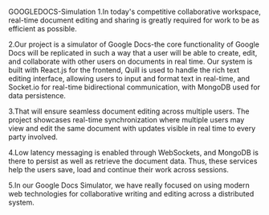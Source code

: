 GOOGLEDOCS-Simulation
1.In today's competitive collaborative workspace, real-time document editing and sharing is greatly required for work to be as efficient as possible. 


2.Our project is a simulator of Google Docs-the core functionality of Google Docs will be replicated in such a way that a user will be able to create, edit, and collaborate with other users on documents in real time. Our system is built with React.js for the frontend, Quill is used to handle the rich text editing interface, allowing users to input and format text in real-time, and Socket.io for real-time bidirectional communication, with MongoDB used for data persistence.

3.That will ensure seamless document editing across multiple users. The project showcases real-time synchronization where multiple users may view and edit the same document with updates visible in real time to every party involved.

4.Low latency messaging is enabled through WebSockets, and MongoDB is there to persist as well as retrieve the document data. Thus, these services help the users save, load and continue their work across sessions. 

5.In our Google Docs Simulator, we have really focused on using modern web technologies for collaborative writing and editing across a distributed system.
